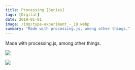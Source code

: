 ```yaml
---
title: Processing [Series]
tags: [Digital]
date: 2019-01-01
image: /img/type-experiment_-_19.webp
summary: "Made with processing.js, among other things."
---
```

Made with processing.js, among other things.

![](/img/type-experiment_-_20.webp)

![](/img/type-experiment_-_14.webp)